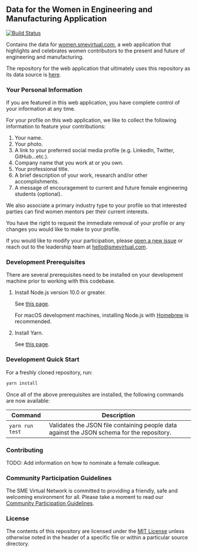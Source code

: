 ## Data for the Women in Engineering and Manufacturing Application

[![Build Status](https://dev.azure.com/smevirtual/WomenMfgData/_apis/build/status/smevirtual.WomenMfgData?branchName=master)](https://dev.azure.com/smevirtual/WomenMfgData/_build/latest?definitionId=2&branchName=master)

Contains the data for [women.smevirtual.com](https://women.smevirtual.com/), a web
application that highlights and celebrates women contributors to the present and
future of engineering and manufacturing.

The repository for the web application that ultimately uses this repository as
its data source is [here](https://github.com/smevirtual/women-spa).

### Your Personal Information

If you are featured in this web application, you have complete control of your
information at any time.

For your profile on this web application, we like to collect the following
information to feature your contributions:

1. Your name.
1. Your photo.
1. A link to your preferred social media profile (e.g. LinkedIn, Twitter, GitHub...etc.).
1. Company name that you work at or you own.
1. Your professional title.
1. A brief description of your work, research and/or other accomplishments.
1. A message of encouragement to current and future female engineering students (optional).

We also associate a primary industry type to your profile so that interested parties
can find women mentors per their current interests.

You have the right to request the immediate removal of your profile or any
changes you would like to make to your profile.

If you would like to modify your participation, please
[open a new issue](https://github.com/smevirtual/WomenMfgData/issues)
or reach out to the leadership team at [hello@smevirtual.com](mailto:hello@smevirtual.com).

### Development Prerequisites

There are several prerequisites need to be installed on your development
machine prior to working with this codebase.

1.  Install Node.js version 10.0 or greater.

    See [this page](https://nodejs.org/en/download/).

    For macOS development machines, installing Node.js with [Homebrew](https://brew.sh/)
    is recommended.

2.  Install Yarn.

    See [this page](https://yarnpkg.com/en/docs/install).

### Development Quick Start

For a freshly cloned repository, run:

```bash
yarn install
```

Once all of the above prerequisites are installed, the following commands are
now available:

| Command         | Description                                                                                |
| --------------- | ------------------------------------------------------------------------------------------ |
| `yarn run test` | Validates the JSON file containing people data against the JSON schema for the repository. |

### Contributing

TODO: Add information on how to nominate a female colleague.

### Community Participation Guidelines

The SME Virtual Network is committed to providing a friendly, safe and welcoming
environment for all. Please take a moment to read our
[Community Participation Guidelines](https://github.com/smevirtual/community-guidelines/blob/master/README.md).

### License

The contents of this repository are licensed under the [MIT License](LICENSE) unless otherwise noted in the header of a specific file or within a particular source directory.
